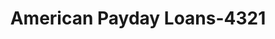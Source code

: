 ---
f_zip-code: 66801
f_state-code: KS
title: American Payday Loans-4321
f_phone: 620-342-8974
f_city-only: Emporia
f_address: 520 West 6Th Avenue Emporia
f_location-unique-id: '4321'
slug: american-payday-loans-4321
updated-on: '2024-05-30T13:46:58.046Z'
created-on: '2024-05-30T13:36:59.803Z'
published-on: '2024-05-30T13:54:32.469Z'
f_city-state: cms/city/emporia-ks.md
f_company: cms/company/american-payday-loans.md
f_state: cms/state/kansas.md
layout: '[payday-loan].html'
tags: payday-loan
---